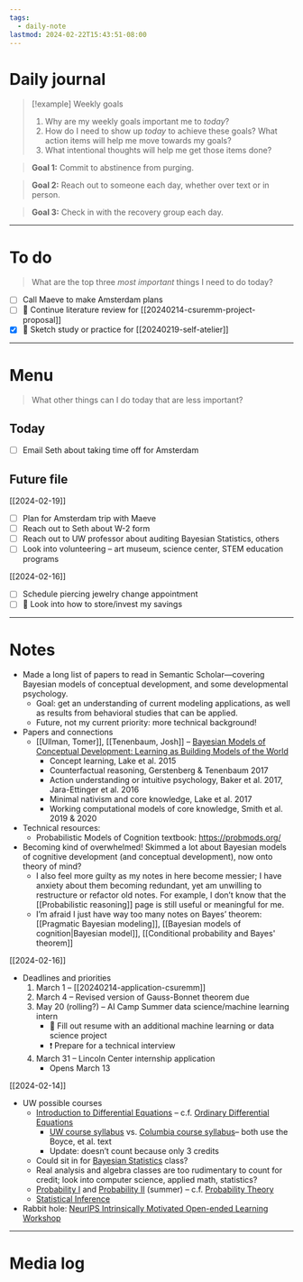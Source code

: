 ```yaml
---
tags:
  - daily-note
lastmod: 2024-02-22T15:43:51-08:00
---
```

# Daily journal

>[!example] Weekly goals
>1. Why are my weekly goals important me to *today*?
>2. How do I need to show up *today* to achieve these goals? What action items will help me move towards my goals?
>3. What intentional thoughts will help me get those items done?

>**Goal 1:** Commit to abstinence from purging.

>**Goal 2:** Reach out to someone each day, whether over text or in person.

>**Goal 3:** Check in with the recovery group each day.

---
# To do

> What are the top three *most important* things I need to do today?

- [ ] Call Maeve to make Amsterdam plans
- [ ] 🌱 Continue literature review for [[20240214-csuremm-project-proposal]]
- [x] 🌱 Sketch study or practice for [[20240219-self-atelier]]

----
# Menu

> What other things can I do today that are less important?
## Today

- [ ] Email Seth about taking time off for Amsterdam
## Future file

[[2024-02-19]]

- [ ] Plan for Amsterdam trip with Maeve
- [ ] Reach out to Seth about W-2 form
- [ ] Reach out to UW professor about auditing Bayesian Statistics, others
- [ ] Look into volunteering – art museum, science center, STEM education programs

[[2024-02-16]]

- [ ] Schedule piercing jewelry change appointment
- [ ] 🌱 Look into how to store/invest my savings

---
# Notes

- Made a long list of papers to read in Semantic Scholar—covering Bayesian models of conceptual development, and some developmental psychology.
	- Goal: get an understanding of current modeling applications, as well as results from behavioral studies that can be applied.
	- Future, not my current priority: more technical background!
- Papers and connections
	- [[Ullman, Tomer]], [[Tenenbaum, Josh]] – [Bayesian Models of Conceptual Development: Learning as Building Models of the World](https://pdfs.semanticscholar.org/41b4/208497ea832b59a241708c3fe4b17973175d.pdf?_gl=1*1fny988*_ga*MTMxODU2MDc1LjE3MDg0MDAyNjI.*_ga_H7P4ZT52H5*MTcwODYzOTU0Ny42LjEuMTcwODYzOTcyNS4xNS4wLjA.)
		- Concept learning, Lake et al. 2015
		- Counterfactual reasoning, Gerstenberg & Tenenbaum 2017
		- Action understanding or intuitive psychology, Baker et al. 2017, Jara-Ettinger et al. 2016
		- Minimal nativism and core knowledge, Lake et al. 2017
		- Working computational models of core knowledge, Smith et al. 2019 & 2020
- Technical resources:
	- Probabilistic Models of Cognition textbook: https://probmods.org/
- Becoming kind of overwhelmed! Skimmed a lot about Bayesian models of cognitive development (and conceptual development), now onto theory of mind?
	- I also feel more guilty as my notes in here become messier; I have anxiety about them becoming redundant, yet am unwilling to restructure or refactor old notes. For example, I don’t know that the [[Probabilistic reasoning]] page is still useful or meaningful for me. 
	- I’m afraid I just have way too many notes on Bayes’ theorem: [[Pragmatic Bayesian modeling]], [[Bayesian models of cognition|Bayesian model]], [[Conditional probability and Bayes' theorem]]


[[2024-02-16]]

- Deadlines and priorities
	1. March 1 – [[20240214-application-csuremm]]
	2. March 4 – Revised version of Gauss-Bonnet theorem due
	3. May 20 (rolling?) – AI Camp Summer data science/machine learning intern
		- 💌 Fill out resume with an additional machine learning or data science project
		- ❗ Prepare for a technical interview
	4. March 31 – Lincoln Center internship application
		- Opens March 13

[[2024-02-14]]

- UW possible courses
	- [Introduction to Differential Equations](https://myplan.uw.edu/course/#/courses/MATH%20207?states=N4Ig7gDgziBcLADrgJYDsAmB7MAJApigOYAWALsrAEwAMA7AMwA0yY62YACllCmSljSVaAVgB0DSQyoAOKgBY69GgwC%2BIVUA) – c.f. [Ordinary Differential Equations](https://doc.sis.columbia.edu/#subj/MATH/V2030-20241-001/)
		- [UW course syllabus](https://sites.math.washington.edu/~aloveles/Math207Materials/syllabus.pdf) vs. [Columbia course syllabus](https://math.columbia.edu/~samdehority/files/2021-summer-ODEs/syllabus.pdf)– both use the Boyce, et al. text
		- Update: doesn’t count because only 3 credits
	- Could sit in for [Bayesian Statistics](https://myplan.uw.edu/course/#/courses/STAT%20544?id=4a6c425c-082e-482e-897e-70cfb1b26ad2&states=N4Ig7gDgziBcLADrgJYDsAmB7MAJApigOYAWALsrAJwAsATADTJjrZgAKWUKZKWalAMwBWAOwA6QVME0RABmEAOYbQC%2BIVUA) class?
	- Real analysis and algebra classes are too rudimentary to count for credit; look into computer science, applied math, statistics?
	- [Probability I](https://myplan.uw.edu/course/#/courses/STAT%20394?id=8e204807-3f97-4d16-a877-e12a74eef279&sectionFilters=%7B%22queryString%22%3A%22STAT%22%2C%22selectedDays%22%3A%5B%5D%2C%22startTime%22%3A%220630%22%2C%22endTime%22%3A%222230%22%2C%22openOnly%22%3Afalse%2C%22noEnrollmentRestrictionsOnly%22%3Afalse%2C%22noTbaOnly%22%3Afalse%2C%22pceOnly%22%3Afalse%2C%22instructorSearch%22%3Afalse%2C%22terms%22%3A%5B%2220243%22%2C%2220243A%22%2C%2220243B%22%5D%2C%22inPerson%22%3Afalse%7D&states=N4Ig7gDgziBcLADrgJYDsAmB7MAJApigOYAWALsrAIwDMAnDQDTJjrZgAKWUKZKWaSgCYAbFQB0NKTQAsNAKwAGeQA55dGQF8QmoA) and [Probability II](https://myplan.uw.edu/course/#/courses/STAT%20395?id=579c6d8f-39e4-489c-bcb4-fd1031c8885b&sectionFilters=%7B%22queryString%22%3A%22STAT%22%2C%22selectedDays%22%3A%5B%5D%2C%22startTime%22%3A%220630%22%2C%22endTime%22%3A%222230%22%2C%22openOnly%22%3Afalse%2C%22noEnrollmentRestrictionsOnly%22%3Afalse%2C%22noTbaOnly%22%3Afalse%2C%22pceOnly%22%3Afalse%2C%22instructorSearch%22%3Afalse%2C%22terms%22%3A%5B%2220243%22%2C%2220243A%22%2C%2220243B%22%5D%2C%22inPerson%22%3Afalse%7D) (summer) – c.f. [Probability Theory](https://doc.sis.columbia.edu/#subj/STAT/W4203-20241-001/)
	- [Statistical Inference](https://doc.sis.columbia.edu/#subj/STAT/W4204-20241-001/)
- Rabbit hole: [NeurIPS Intrinsically Motivated Open-ended Learning Workshop](https://nips.cc/virtual/2023/workshop/66534)

---
# Media log
